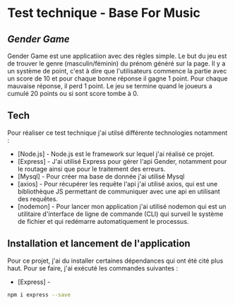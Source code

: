 # Test technique - Base For Music
## _Gender Game_

Gender Game est une applicatiion avec des règles simple. Le but du jeu est de trouver le genre (masculin/féminin) du prénom généré sur la page. Il y a un système de point, c'est à dire que l'utilisateurs commence la partie avec un score de 10 et pour chaque bonne réponse il gagne 1 point. Pour chaque mauvaise réponse, il perd 1 point. Le jeu se termine quand le joueurs a cumulé 20 points ou si sont score tombe à 0.

## Tech

Pour réaliser ce test technique j'ai utilsé différente technologies notamment : 

- [Node.js] - Node.js est le framework sur lequel j'ai réalisé ce projet.
- [Express] - J'ai utilisé Express pour gérer l'api Gender, notamment pour le routage ainsi que pour le traitement des erreurs.
- [Mysql] - Pour créer ma base de donnée j'ai utilisé Mysql
- [axios] - Pour récupérer les requête l'api j'ai utilisé axios, qui est une bibliothèque JS permettant de communiquer avec une api en utilisant des requêtes.
- [nodemon] - Pour lancer mon application j'ai utilisé nodemon qui est un utilitaire d'interface de ligne de commande (CLI) qui surveil le système de fichier et qui redémarre automatiquement le processus. 

## Installation et lancement de l'application

Pour ce projet, j'ai du installer certaines dépendances qui ont été cité plus haut. Pour se faire, j'ai exécuté les commandes suivantes : 

- [Express] -

```sh
npm i express --save
```



